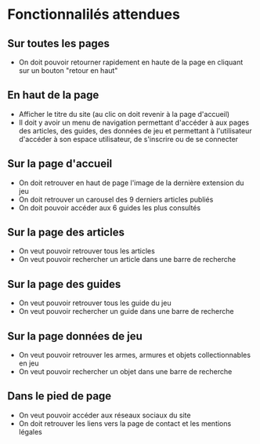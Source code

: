 # Fonctionnalilés attendues

## Sur toutes les pages

- On doit pouvoir retourner rapidement en haute de la page en cliquant sur un bouton "retour en haut"

## En haut de la page

- Afficher le titre du site (au clic on doit revenir à la page d'accueil)
- Il doit y avoir un menu de navigation permettant d'accéder à aux pages des articles, des guides, des données de jeu et permettant à l'utilisateur d'accéder à son espace utilisateur, de s'inscrire ou de se connecter

## Sur la page d'accueil

- On doit retrouver en haut de page l'image de la dernière extension du jeu
- On doit retrouver un carousel des 9 derniers articles publiés
- On doit pouvoir accéder aux 6 guides les plus consultés

## Sur la page des articles

- On veut pouvoir retrouver tous les articles
- On veut pouvoir rechercher un article dans une barre de recherche

## Sur la page des guides

- On veut pouvoir retrouver tous les guide du jeu
- On veut pouvoir rechercher un guide dans une barre de recherche

## Sur la page données de jeu

- On veut pouvoir retrouver les armes, armures et objets collectionnables en jeu
- On veut pouvoir rechercher un objet dans une barre de recherche

## Dans le pied de page

- On veut pouvoir accéder aux réseaux sociaux du site
- On doit retrouver les liens vers la page de contact et les mentions légales